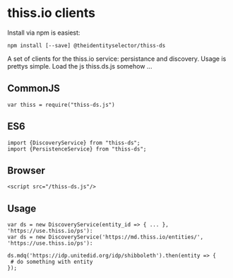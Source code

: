 thiss.io clients
====

Install via npm is easiest:

```
npm install [--save] @theidentityselector/thiss-ds
```

A set of clients for the thiss.io service: persistance and discovery. Usage is prettys simple. Load the
js thiss.ds.js somehow ...

CommonJS
---

```
var thiss = require("thiss-ds.js")
```

ES6
---

```
import {DiscoveryService} from "thiss-ds";
import {PersistenceService} from "thiss-ds";
```

Browser
---

```
<script src="/thiss-ds.js"/>
```

Usage
---

```
var ds = new DiscoveryService(entity_id => { ... }, 'https://use.thiss.io/ps'):
var ds = new DiscoveryService('https://md.thiss.io/entities/', 'https://use.thiss.io/ps'):

ds.mdq('https://idp.unitedid.org/idp/shibboleth').then(entity => {
 # do something with entity
});
```
